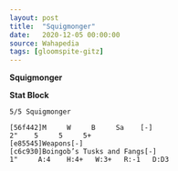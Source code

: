 ```yaml
---
layout: post
title:  "Squigmonger"
date:   2020-12-05 00:00:00
source: Wahapedia
tags: [gloomspite-gitz]
---
```


**Squigmonger**

**Stat Block**
```
5/5 Squigmonger
```

```
[56f442]M     W     B     Sa    [-]
2"    5     5     5+    
[e85545]Weapons[-]
[c6c930]Boingob’s Tusks and Fangs[-]
1"     A:4    H:4+   W:3+   R:-1   D:D3  
```
    